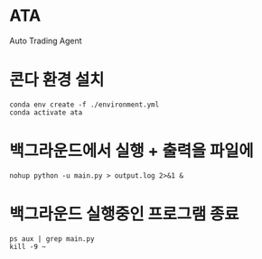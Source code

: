 # ATA
 Auto Trading Agent

# 콘다 환경 설치
```
conda env create -f ./environment.yml
conda activate ata
```

# 백그라운드에서 실행 + 출력을 파일에
```
nohup python -u main.py > output.log 2>&1 &
```

# 백그라운드 실행중인 프로그램 종료
```
ps aux | grep main.py
kill -9 ~
```
